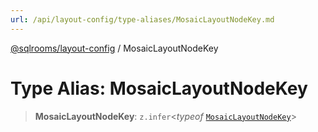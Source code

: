 ```yaml
---
url: /api/layout-config/type-aliases/MosaicLayoutNodeKey.md
---
```

[@sqlrooms/layout-config](../index.md) / MosaicLayoutNodeKey

# Type Alias: MosaicLayoutNodeKey

> **MosaicLayoutNodeKey**: `z.infer`<*typeof* [`MosaicLayoutNodeKey`](../variables/MosaicLayoutNodeKey.md)>
